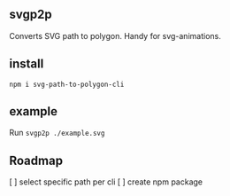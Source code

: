 ## svgp2p

Converts SVG path to polygon. Handy for svg-animations.

## install

`npm i svg-path-to-polygon-cli`

## example

Run `svgp2p ./example.svg`

## Roadmap

[ ] select specific path per cli
[ ] create npm package
